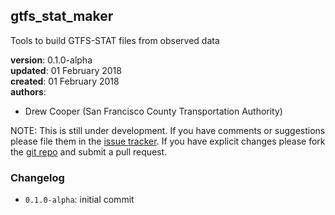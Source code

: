 
## gtfs_stat_maker

Tools to build GTFS-STAT files from observed data

**version**: 0.1.0-alpha  
**updated**: 01 February 2018  
**created**: 01 February 2018  
**authors**:

 * Drew Cooper (San Francisco County Transportation Authority)  
 
[issues]: https://github.com/sdrewc/gtfs_stat_maker/issues
[repo]: https://github.com/sdrewc/gtfs_stat_maker
[GTFS]: https://developers.google.com/transit/gtfs/reference
[GTFS-STAT]: https://github.com/osplanning-data-standards/GTFS-STAT


NOTE: This is still under development. If you have comments
or suggestions please file them in the [issue tracker][issues]. If you have
explicit changes please fork the [git repo][repo] and submit a pull request.

### Changelog

-  `0.1.0-alpha`: initial commit


